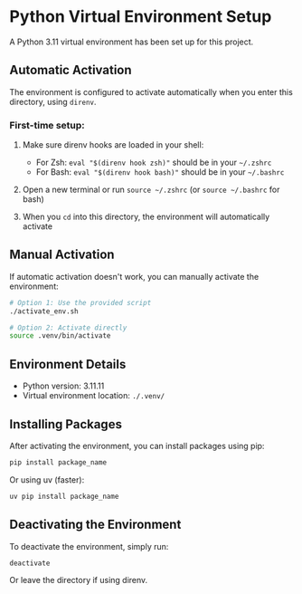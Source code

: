 # Python Virtual Environment Setup

A Python 3.11 virtual environment has been set up for this project.

## Automatic Activation

The environment is configured to activate automatically when you enter this directory, using `direnv`. 

### First-time setup:

1. Make sure direnv hooks are loaded in your shell:
   - For Zsh: `eval "$(direnv hook zsh)"` should be in your `~/.zshrc`
   - For Bash: `eval "$(direnv hook bash)"` should be in your `~/.bashrc`

2. Open a new terminal or run `source ~/.zshrc` (or `source ~/.bashrc` for bash)

3. When you `cd` into this directory, the environment will automatically activate

## Manual Activation

If automatic activation doesn't work, you can manually activate the environment:

```bash
# Option 1: Use the provided script
./activate_env.sh

# Option 2: Activate directly
source .venv/bin/activate
```

## Environment Details

- Python version: 3.11.11
- Virtual environment location: `./.venv/`

## Installing Packages

After activating the environment, you can install packages using pip:

```bash
pip install package_name
```

Or using uv (faster):

```bash
uv pip install package_name
```

## Deactivating the Environment

To deactivate the environment, simply run:

```bash
deactivate
```

Or leave the directory if using direnv.
